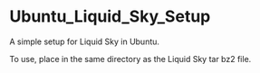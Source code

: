 # Ubuntu_Liquid_Sky_Setup
A simple setup for Liquid Sky in Ubuntu.

To use, place in the same directory as the Liquid Sky tar bz2 file.

